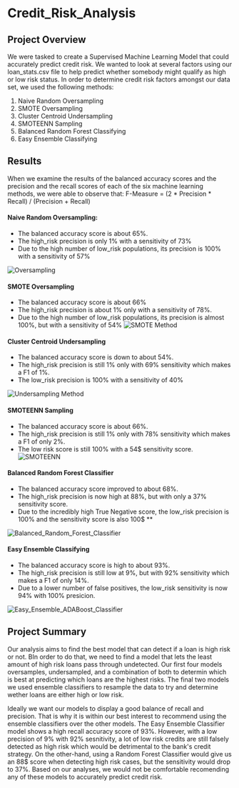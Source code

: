 # Credit_Risk_Analysis

## Project Overview
We were tasked to create a Supervised Machine Learning Model that could accurately predict credit risk. We wanted to look at several factors using our loan_stats.csv file to help predict whether somebody might qualify as high or low risk status.  In order to determine credit risk factors amongst our data set, we used the following methods:

  1. Naive Random Oversampling
  2. SMOTE Oversampling
  3. Cluster Centroid Undersampling
  4. SMOTEENN Sampling
  5. Balanced Random Forest Classifying
  6. Easy Ensemble Classifying

## Results

When we examine the results of the balanced accuracy scores and the precision and the recall scores of each of the six machine learning methods, we were able to observe that: 
F-Measure = (2 * Precision * Recall) / (Precision + Recall)

#### Naive Random Oversampling: 
  * The balanced accuracy score is about 65%. 
  * The high_risk precision is only 1% with a sensitivity of 73%
  * Due to the high number of low_risk populations, its precision is 100% with a sensitivity of 57%

![Oversampling](https://user-images.githubusercontent.com/84881187/135723187-cbf32adc-99be-42fc-9bf6-65bd285e1cb7.PNG)

#### SMOTE Oversampling
  * The balanced accuracy score is about 66%
  * The high_risk precision is about 1% only with a sensitivity of 78%.
  * Due to the high number of low_risk populations, its precision is almost 100%, but with a sensitivity of 54%
![SMOTE Method](https://user-images.githubusercontent.com/84881187/135723194-88769a36-7337-4d5b-8053-c54d322bf7ae.PNG)


#### Cluster Centroid Undersampling
  * The balanced accuracy score is down to about 54%.
  * The high_risk precision is still 1% only with 69% sensitivity which makes a F1 of 1%.
  * The low_risk precision is 100% with a sensitivity of 40%

![Undersampling Method](https://user-images.githubusercontent.com/84881187/135723248-155d9612-67d4-4d02-8d47-33408f9dcf49.PNG)


#### SMOTEENN Sampling
  * The balanced accuracy score is about 66%.
  * The high_risk precision is still 1% only with 78% sensitivity which makes a F1 of only 2%.
  * The low risk score is still 100% with a 54$ sensitivity score.
![SMOTEENN](https://user-images.githubusercontent.com/84881187/135723255-ee5e909d-b8e3-4b92-aaa1-472ce4f48778.PNG)


#### Balanced Random Forest Classifier
  * The balanced accuracy score improved to about 68%.
  * The high_risk precision is now high at 88%, but with only a 37% sensitivity score.
  * Due to the incredibly high True Negative score, the low_risk precision is 100% and the sensitivity score is also 100$ **

![Balanced_Random_Forest_Classifier](https://user-images.githubusercontent.com/84881187/135723263-a8986340-c835-4478-8256-e7c30f03beab.PNG)

#### Easy Ensemble Classifying
  * The balanced accuracy score is high to about 93%. 
  * The high_risk precision is still low at 9%, but with 92% sensitivity which makes a F1 of only 14%.
  * Due to a lower number of false positives, the low_risk sensitivity is now 94% with 100% presicion.

![Easy_Ensemble_ADABoost_Classifier](https://user-images.githubusercontent.com/84881187/135723270-a570ce12-0471-42cc-98f6-de0d35b200ac.PNG)


## Project Summary

Our analysis aims to find the best model that can detect if a loan is high risk or not. BIn order to do that, we need to find a model that lets the least amount of high risk loans pass through undetected. Our first four models oversamples, undersampled, and a combination of both to determin which is best at predicting which loans are the highest risks. The final two models we used ensemble classifiers to resample the data to try and determine wether loans are either high or low risk. 

Ideally we want our models to display a good balance of recall and precision. That is why it is within our best interest to recommend using the ensemble classifiers over the other models. The Easy Ensemble Classifier model shows a high recall accuracy score of 93%. However, with a low precision of 9% with 92% sesnitivity, a lot of low risk credits are still falsely detected as high risk which would be detrimental to the bank's credit strategy. On the other-hand, using a Random Forest Classifier would give us an 88$ score when detecting high risk cases, but the sensitivity would drop to 37%. Based on our analyses, we would not be comfortable recomending any of these models to accurately predict credit risk.
